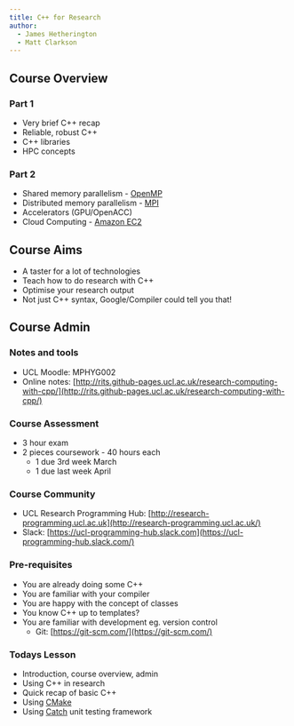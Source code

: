 ```yaml
---
title: C++ for Research
author:
  - James Hetherington
  - Matt Clarkson
---
```


## Course Overview

### Part 1

* Very brief C++ recap
* Reliable, robust C++
* C++ libraries
* HPC concepts

### Part 2

* Shared memory parallelism - [OpenMP](http://www.openmp.org)
* Distributed memory parallelism - [MPI](http://www.open-mpi.org)
* Accelerators (GPU/OpenACC)
* Cloud Computing - [Amazon EC2](http://aws.amazon.com/)

## Course Aims

* A taster for a lot of technologies
* Teach how to do research with C++
* Optimise your research output
* Not just C++ syntax, Google/Compiler could tell you that!


## Course Admin

### Notes and tools

* UCL Moodle: MPHYG002
* Online notes: [http://rits.github-pages.ucl.ac.uk/research-computing-with-cpp/](http://rits.github-pages.ucl.ac.uk/research-computing-with-cpp/)

### Course Assessment

* 3 hour exam
* 2 pieces coursework - 40 hours each
    * 1 due 3rd week March
    * 1 due last week April


### Course Community

* UCL Research Programming Hub: [http://research-programming.ucl.ac.uk](http://research-programming.ucl.ac.uk/)
* Slack: [https://ucl-programming-hub.slack.com](https://ucl-programming-hub.slack.com/)


### Pre-requisites

* You are already doing some C++
* You are familiar with your compiler
* You are happy with the concept of classes
* You know C++ up to templates?
* You are familiar with development eg. version control
    * Git: [https://git-scm.com/](https://git-scm.com/)


### Todays Lesson

* Introduction, course overview, admin
* Using C++ in research
* Quick recap of basic C++
* Using [CMake](http://www.cmake.org)
* Using [Catch](https://github.com/philsquared/Catch) unit testing framework
